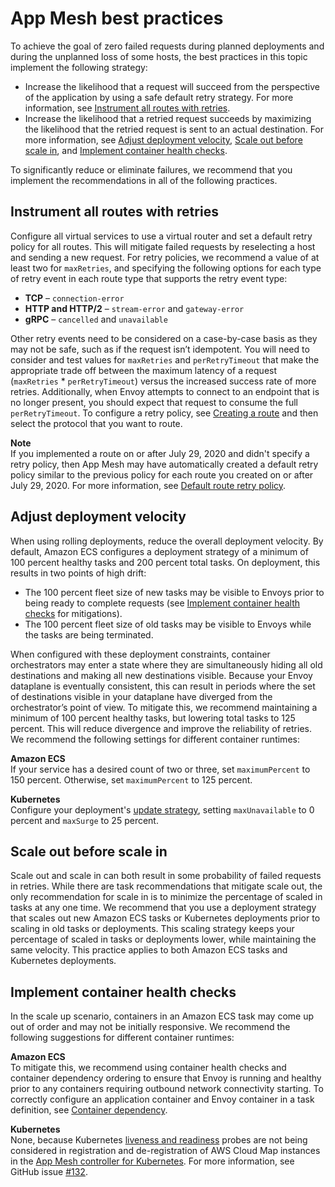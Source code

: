 # App Mesh best practices<a name="best-practices"></a>

To achieve the goal of zero failed requests during planned deployments and during the unplanned loss of some hosts, the best practices in this topic implement the following strategy:
+ Increase the likelihood that a request will succeed from the perspective of the application by using a safe default retry strategy\. For more information, see [Instrument all routes with retries](#route-retries)\.
+ Increase the likelihood that a retried request succeeds by maximizing the likelihood that the retried request is sent to an actual destination\. For more information, see [Adjust deployment velocity](#reduce-deployment-velocity), [Scale out before scale in](#scale-out), and [Implement container health checks](#health-checks)\.

To significantly reduce or eliminate failures, we recommend that you implement the recommendations in all of the following practices\.

## Instrument all routes with retries<a name="route-retries"></a>

Configure all virtual services to use a virtual router and set a default retry policy for all routes\. This will mitigate failed requests by reselecting a host and sending a new request\.  For retry policies, we recommend a value of at least two for `maxRetries`, and specifying the following options for each type of retry event in each route type that supports the retry event type:
+ **TCP** – `connection-error`
+ **HTTP and HTTP/2** – `stream-error` and `gateway-error`
+ **gRPC** – `cancelled` and `unavailable`

Other retry events need to be considered on a case\-by\-case basis as they may not be safe, such as if the request isn’t idempotent\. You will need to consider and test values for `maxRetries` and `perRetryTimeout` that make the appropriate trade off between the maximum latency of a request \(`maxRetries` \* `perRetryTimeout`\) versus the increased success rate of more retries\. Additionally, when Envoy attempts to connect to an endpoint that is no longer present, you should expect that request to consume the full `perRetryTimeout`\. To configure a retry policy, see [Creating a route](routes.md#create-route) and then select the protocol that you want to route\.

**Note**  
If you implemented a route on or after July 29, 2020 and didn't specify a retry policy, then App Mesh may have automatically created a default retry policy similar to the previous policy for each route you created on or after July 29, 2020\. For more information, see [Default route retry policy](envoy-defaults.md#default-retry-policy)\.

## Adjust deployment velocity<a name="reduce-deployment-velocity"></a>

When using rolling deployments, reduce the overall deployment velocity\. By default, Amazon ECS configures a deployment strategy of a minimum of 100 percent healthy tasks and 200 percent total tasks\. On deployment, this results in two points of high drift:
+ The 100 percent fleet size of new tasks may be visible to Envoys prior to being ready to complete requests \(see [Implement container health checks](#health-checks) for mitigations\)\.
+ The 100 percent fleet size of old tasks may be visible to Envoys while the tasks are being terminated\.

When configured with these deployment constraints, container orchestrators may enter a state where they are simultaneously hiding all old destinations and making all new destinations visible\. Because your Envoy dataplane is eventually consistent, this can result in periods where the set of destinations visible in your dataplane have diverged from the orchestrator’s point of view\. To mitigate this, we recommend maintaining a minimum of 100 percent healthy tasks, but lowering total tasks to 125 percent\. This will reduce divergence and improve the reliability of retries\. We recommend the following settings for different container runtimes:



**Amazon ECS**  
If your service has a desired count of two or three, set `maximumPercent` to 150 percent\. Otherwise, set `maximumPercent` to 125 percent\.

**Kubernetes**  
Configure your deployment's [update strategy](https://v1-16.docs.kubernetes.io/docs/reference/generated/kubernetes-api/v1.16/#deploymentstrategy-v1beta2-apps), setting `maxUnavailable` to 0 percent and `maxSurge` to 25 percent\. 

## Scale out before scale in<a name="scale-out"></a>

Scale out and scale in can both result in some probability of failed requests in retries\. While there are task recommendations that mitigate scale out, the only recommendation for scale in is to minimize the percentage of scaled in tasks at any one time\. We recommend that you use a deployment strategy that scales out new Amazon ECS tasks or Kubernetes deployments prior to scaling in old tasks or deployments\. This scaling strategy keeps your percentage of scaled in tasks or deployments lower, while maintaining the same velocity\. This practice applies to both Amazon ECS tasks and Kubernetes deployments\.

## Implement container health checks<a name="health-checks"></a>

In the scale up scenario, containers in an Amazon ECS task may come up out of order and may not be initially responsive\. We recommend the following suggestions for different container runtimes:

**Amazon ECS**  
To mitigate this, we recommend using container health checks and container dependency ordering to ensure that Envoy is running and healthy prior to any containers requiring outbound network connectivity starting\. To correctly configure an application container and Envoy container in a task definition, see [Container dependency](https://docs.aws.amazon.com/AmazonECS/latest/developerguide/example_task_definitions.html#example_task_definition-containerdependency)\.

**Kubernetes**  
None, because Kubernetes [liveness and readiness](https://kubernetes.io/docs/tasks/configure-pod-container/configure-liveness-readiness-startup-probes/) probes are not being considered in registration and de\-registration of AWS Cloud Map instances in the [App Mesh controller for Kubernetes](https://github.com/aws/aws-app-mesh-controller-for-k8s)\. For more information, see GitHub issue [\#132](https://github.com/aws/aws-app-mesh-controller-for-k8s/issues/132)\.